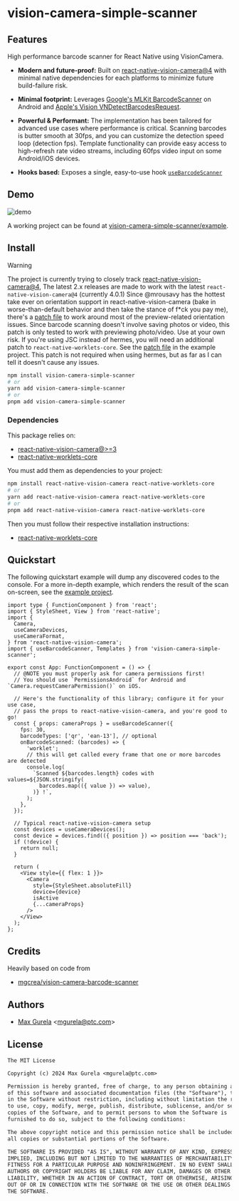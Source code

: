 # vision-camera-simple-scanner

## Features

High performance barcode scanner for React Native using VisionCamera.

- **Modern and future-proof:** Built on [react-native-vision-camera@4](https://github.com/mrousavy/react-native-vision-camera) with minimal native dependencies for each platforms to minimize future build-failure risk.

- **Minimal footprint:** Leverages [Google's MLKit BarcodeScanner](https://developers.google.com/android/reference/com/google/mlkit/vision/barcode/package-summary) on Android and [Apple's Vision VNDetectBarcodesRequest](https://developer.apple.com/documentation/vision/vndetectbarcodesrequest).

- **Powerful & Performant:** The implementation has been tailored for advanced use cases where performance is critical. Scanning barcodes is butter smooth at 30fps, and you can customize the detection speed loop (detection fps). Template functionality can provide easy access to high-refresh rate video streams, including 60fps video input on some Android/iOS devices.

- **Hooks based:** Exposes a single, easy-to-use hook [`useBarcodeScanner`](./src/hooks/useBarcodeScanner.ts)

## Demo

![demo](./.github/assets/demo.gif)

A working project can be found at [vision-camera-simple-scanner/example](./example).

## Install

> [!WARNING]
> The project is currently trying to closely track [react-native-vision-camera@4](https://github.com/mrousavy/react-native-vision-camera/releases),
> The latest 2.x releases are made to work with the latest `react-native-vision-camera@4` (currently 4.0.1)
> Since @mrousavy has the hottest take ever on orientation support in react-native-vision-camera (bake in worse-than-default behavior and then take the stance of f\*ck you pay me), there's a [patch file](./example/patches/react-native-vision-camera+4.0.1.patch) to work around most of the preview-related orientation issues. Since barcode scanning doesn't involve saving photos or video, this patch is only tested to work with previewing photo/video. Use at your own risk.
> If you're using JSC instead of hermes, you will need an additional patch to `react-native-worklets-core`. See the [patch file](./example/patches/react-native-worklets-core+1.2.0.patch) in the example project. This patch is not required when using hermes, but as far as I can tell it doesn't cause any issues.

```bash
npm install vision-camera-simple-scanner
# or
yarn add vision-camera-simple-scanner
# or
pnpm add vision-camera-simple-scanner
```

### Dependencies

This package relies on:

- [react-native-vision-camera@>=3](https://github.com/mrousavy/react-native-vision-camera)
- [react-native-worklets-core](https://github.com/margelo/react-native-worklets-core)

You must add them as dependencies to your project:

```bash
npm install react-native-vision-camera react-native-worklets-core
# or
yarn add react-native-vision-camera react-native-worklets-core
# or
pnpm add react-native-vision-camera react-native-worklets-core
```

Then you must follow their respective installation instructions:

- [react-native-worklets-core](https://github.com/margelo/react-native-worklets-core#installation)

## Quickstart

The following quickstart example will dump any discovered codes to the console. For a more in-depth example, which renders the result of the scan on-screen, see the [example project](./example/src).

```tsx
import type { FunctionComponent } from 'react';
import { StyleSheet, View } from 'react-native';
import {
  Camera,
  useCameraDevices,
  useCameraFormat,
} from 'react-native-vision-camera';
import { useBarcodeScanner, Templates } from 'vision-camera-simple-scanner';

export const App: FunctionComponent = () => {
  // @NOTE you must properly ask for camera permissions first!
  // You should use `PermissionsAndroid` for Android and `Camera.requestCameraPermission()` on iOS.

  // Here's the functionality of this library; configure it for your use case,
  // pass the props to react-native-vision-camera, and you're good to go!
  const { props: cameraProps } = useBarcodeScanner({
    fps: 30,
    barcodeTypes: ['qr', 'ean-13'], // optional
    onBarcodeScanned: (barcodes) => {
      'worklet';
      // this will get called every frame that one or more barcodes are detected
      console.log(
        `Scanned ${barcodes.length} codes with values=${JSON.stringify(
          barcodes.map(({ value }) => value),
        )} !`,
      );
    },
  });

  // Typical react-native-vision-camera setup
  const devices = useCameraDevices();
  const device = devices.find(({ position }) => position === 'back');
  if (!device) {
    return null;
  }

  return (
    <View style={{ flex: 1 }}>
      <Camera
        style={StyleSheet.absoluteFill}
        device={device}
        isActive
        {...cameraProps}
      />
    </View>
  );
};
```

## Credits

Heavily based on code from

- [mgcrea/vision-camera-barcode-scanner](https://github.com/mgcrea/vision-camera-barcode-scanner)

## Authors

- [Max Gurela](https://github.com/maxpowa) <<mgurela@ptc.com>>

## License

```txt
The MIT License

Copyright (c) 2024 Max Gurela <mgurela@ptc.com>

Permission is hereby granted, free of charge, to any person obtaining a copy
of this software and associated documentation files (the "Software"), to deal
in the Software without restriction, including without limitation the rights
to use, copy, modify, merge, publish, distribute, sublicense, and/or sell
copies of the Software, and to permit persons to whom the Software is
furnished to do so, subject to the following conditions:

The above copyright notice and this permission notice shall be included in
all copies or substantial portions of the Software.

THE SOFTWARE IS PROVIDED "AS IS", WITHOUT WARRANTY OF ANY KIND, EXPRESS OR
IMPLIED, INCLUDING BUT NOT LIMITED TO THE WARRANTIES OF MERCHANTABILITY,
FITNESS FOR A PARTICULAR PURPOSE AND NONINFRINGEMENT. IN NO EVENT SHALL THE
AUTHORS OR COPYRIGHT HOLDERS BE LIABLE FOR ANY CLAIM, DAMAGES OR OTHER
LIABILITY, WHETHER IN AN ACTION OF CONTRACT, TORT OR OTHERWISE, ARISING FROM,
OUT OF OR IN CONNECTION WITH THE SOFTWARE OR THE USE OR OTHER DEALINGS IN
THE SOFTWARE.
```
